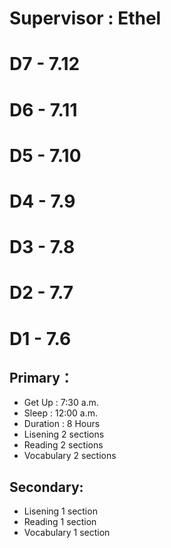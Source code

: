 # **Supervisor : Ethel**

# D7 - 7.12
# D6 - 7.11
# D5 - 7.10
# D4 - 7.9
# D3 - 7.8
# D2 - 7.7
# D1 - 7.6
## Primary：
- Get Up : 7:30 a.m.
- Sleep : 12:00 a.m.
- Duration : 8 Hours
- Lisening 2 sections
- Reading 2 sections
- Vocabulary 2 sections
## Secondary:
- Lisening 1 section
- Reading 1 section
- Vocabulary 1 section
